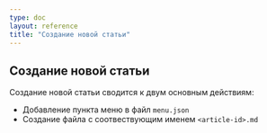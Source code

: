 ```yaml
---
type: doc
layout: reference
title: "Создание новой статьи"
---
```


## Создание новой статьи

Создание новой статьи сводится к двум основным действиям:

* Добавление пункта меню в файл `menu.json`
* Создание файла с соотвествующим именем `<article-id>.md`

